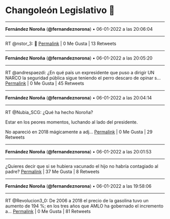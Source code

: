 # Changoleón Legislativo 🙈
*****
**Fernández Noroña** (**@fernandeznorona**) • 06-01-2022 a las 20:06:04
*****
RT @nstor_3: 🤝
[Permalink](https://twitter.com/fernandeznorona/status/1479303294069653507) | 0 Me Gusta | 13 Retweets
*****
**Fernández Noroña** (**@fernandeznorona**) • 06-01-2022 a las 20:05:20
*****
RT @andrespaezdi: ¿En qué país un expresidente que puso a dirigir UN NARCO la seguridad pública sigue teniendo el perro descaro de opinar s…
[Permalink](https://twitter.com/fernandeznorona/status/1479303109847527424) | 0 Me Gusta | 45 Retweets
*****
**Fernández Noroña** (**@fernandeznorona**) • 06-01-2022 a las 20:04:14
*****
RT @Nubia_SCG: ¿Qué ha hecho Noroña?


Estar en los peores momentos, luchando al lado del presidente.


No apareció en 2018 mágicamente a adj…
[Permalink](https://twitter.com/fernandeznorona/status/1479302835808489475) | 0 Me Gusta | 29 Retweets
*****
**Fernández Noroña** (**@fernandeznorona**) • 06-01-2022 a las 20:01:53
*****
¿Quieres decir que si se hubiera vacunado el hijo no habría contagiado al padre?
[Permalink](https://twitter.com/fernandeznorona/status/1479302244608659458) | 37 Me Gusta | 8 Retweets
*****
**Fernández Noroña** (**@fernandeznorona**) • 06-01-2022 a las 19:58:06
*****
RT @Revolucion3_0: De 2006 a 2018 el precio de la gasolina tuvo un aumento de 194 %; en los tres años que AMLO ha gobernado el incremento a…
[Permalink](https://twitter.com/fernandeznorona/status/1479301290639433731) | 0 Me Gusta | 81 Retweets